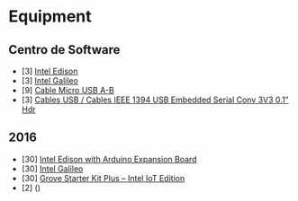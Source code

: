 Equipment
==

## Centro de Software

- [3] [Intel Edison](http://www.seeedstudio.com/depot/Intel-Edison-Breakout-Kit-p-2151.html?cPath=6_7)
- [3] [Intel Galileo](http://www.seeedstudio.com/depot/Intel-Galileo-p-1704.html)
- [9] [Cable Micro USB A-B](http://www.330ohms.com/Cable-Micro-USB-A-B_p_208.html)
- [3] [Cables USB / Cables IEEE 1394 USB Embedded Serial Conv 3V3 0.1" Hdr](http://www.mouser.mx/ProductDetail/FTDI/TTL-232R-3V3/?qs=sGAEpiMZZMuGxYVy11yKKo9Jh1vSyHd5j3BYkuIZ9TA%3d)

## 2016

- [30] [Intel Edison with Arduino Expansion Board](http://www.seeedstudio.com/depot/Intel-Edison-for-Arduino-p-2149.html)
- [30] [Intel Galileo](http://www.seeedstudio.com/depot/Intel-Galileo-p-1704.html)
- [30] [Grove Starter Kit Plus – Intel IoT Edition](http://www.seeedstudio.com/depot/Grove-starter-kit-plus-Intel-IoT-Edition-for-Intel-Galileo-Gen-2-and-Edison-p-1978.html?ref=staffPicked)
- [2] ()
